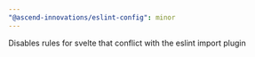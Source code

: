 ```yaml
---
"@ascend-innovations/eslint-config": minor
---
```


Disables rules for svelte that conflict with the eslint import plugin
